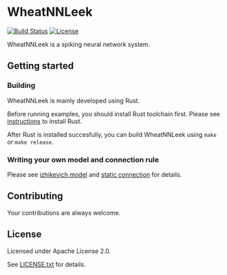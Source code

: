 # WheatNNLeek

[![Build Status](https://travis-ci.org/libgirlenterprise/WheatNNLeek.svg?branch=master)](https://travis-ci.org/libgirlenterprise/WheatNNLeek)
[![License](https://img.shields.io/badge/License-Apache%202.0-green.svg)](https://www.apache.org/licenses/LICENSE-2.0)

WheatNNLeek is a spiking neural network system.

## Getting started

### Building

WheatNNLeek is mainly developed using Rust.

Before running examples, you should install Rust toolchain first. Please see [instructions](https://www.rust-lang.org/tools/install) to install Rust.

After Rust is installed succesfully, you can build WheatNNLeek using ```make``` or ```make release```.

### Writing your own model and connection rule

Please see [izhikevich model](src/core/src/models/izhikevich.rs) and [static connection](src/core/src/connections/static_connection.rs) for details.

## Contributing

Your contributions are always welcome.

## License

Licensed under Apache License 2.0.

See [LICENSE.txt](LICENSE.txt) for details.
